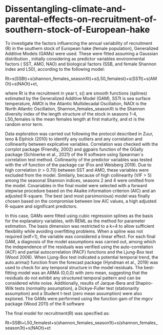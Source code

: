 # Dissentangling-climate-and-parental-effects-on-recruitment-of-southern-stock-of-European-hake

To investigate the factors influencing the annual variability of recruitment (R) in the southern stock of European hake (female population), Generalized Additive Models (GAMs) were used. These were fitted assuming a Gaussian distribution , initially considering as predictor variables environmental factors ( SST, AMO, NAO) and biological factors (SSB, and female Shannon index and L50), according to the following model:

Rt=s(SSBt)+s(shannon_females_seasonXt)+s(L50_femalest)+s(SSTt)+s(AMOt)+s(NAOt)+εt,

where Rt is the recruitment in year t, s() are smooth functions (splines) estimated by the Generalized Additive Model (GAM), SSTt is sea surface temperature, AMOt is the Atlantic Multidecadal Oscillation, NAOt is the North Atlantic Oscillation, Shannon_females_seasonXt is the Shannon diversity index of the length structure of the stock in seasons 1-4, L50_females is the mean females length at first maturity, and εt is the random error term. 

Data exploration was carried out following the protocol described in Zuur, Ieno & Elphick (2010) to identify any outliers and any correlation and collinearity between explicative variables. Correlation was checked with the corrplot package (Friendly, 2002) and ggpairs function of the GGally package (Schloerke et al., 2021) of the R software using Spearman`s correlation test method. Collinearity of the predictor variables was tested with the vif function of the package car (Fox and Weisberg 2019). Due to high correlation (r > 0.70) between SST and AMO, these variables were excluded from the model. Similarly, because of high collinearity (VIF > 5) among the seasonal Shannon indices, seasons 2 and 4 were omitted from the model. Covariables in the final model were selected with a forward stepwise procedure based on the Akaike information criterion (AIC) and an adjusted R-square. The best (and most parsimonious) model was finally chosen based on the compromise between low AIC values, a high adjusted R-square and significant predictors.

In this case, GAMs were fitted using cubic regression splines as the basis for the explanatory variables, with REML as the method for parameter estimation. The basis dimension was restricted to a k=4 to allow sufficient flexibility while avoiding overfitting problems. When a spline was not required (edf=1), the variable was considered a linear effect. For each final GAM, a diagnosis of the model assumptions was carried  out,  among  which the independence of the residuals was verified using the auto-correlation (ACF) and partial autocorrelation (PACF) functions and the Ljung-Box test (Wood 2006). When Ljung-Box test indicated a potential temporal trend, the auto.arima() function from the forecast package (Hyndman et al., 2019) was used to check for any temporal structure in the model residuals. The best-fitting model was an ARMA (0,0,0) with zero mean, suggesting that the residuals do not exhibit any structured temporal pattern and can be considered white noise. Additionally, results of Jarque-Bera and Shapiro-Wilk tests (normality assumption), a Dickye-Fuller test (stationarity assumption) and a Student t-test (zero mean assumption) were also explored. The GAMs were performed using the function gam of the mgcv package (Wood 2011) of the R software

The final model for recruitment(R) was specified as:

Rt=SSBt+L50_femalest+s(shannon_females_season1t)+s(shannon_females_season3t)+s(NAOt)+εt 
